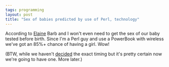 ```yaml
---
tags: programming
layout: post
title: "Sex of babies predicted by use of Perl, technology"
---
```




According to <a href="http://www.axis-of-aevil.net/archives/2004/09/taking_the_y_ou.html">Elaine</a> Barb and I won't even need to get the sex of our baby tested before birth. Since I'm a Perl guy and use a PowerBook with wireless we've got an 85%+ chance of having a girl. Wow!

<p>(BTW, while we haven't <a href="http://www.cwinters.com/news/display/?news_id=1116">decided</a> the exact timing but it's pretty certain now we're going to have one. More later.)


